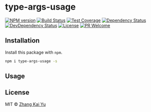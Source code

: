 type-args-usage
==============
[![NPM version][npm-image]][npm-url]
[![Build Status][travis-image]][travis-url]
[![Test Coverage][cov-image]][cov-url]
[![Dependency Status][daviddm-image]][daviddm-url]
[![DevDependency Status][daviddm-image-dev]][daviddm-url-dev]
[![License][license-image]][license-url]
[![PR Welcome][pr-image]][pr-url]



## Installation

Install this package with `npm`.

```bash
npm i type-args-usage -s
```

## Usage

## License

MIT © [Zhang Kai Yu][license-url]

[npm-image]: https://img.shields.io/npm/v/type-usage.svg?style=flat-square&color=ff69b4&logo=react
[npm-url]: https://npmjs.org/package/type-usage
[travis-image]: https://img.shields.io/travis/zhangkaiyulw/type-usage.svg?style=flat-square&color=blue&logo=travis
[travis-url]: https://travis-ci.org/zhangkaiyulw/type-usage
[cov-image]: https://img.shields.io/codecov/c/github/zhangkaiyulw/type-usage/master.svg?style=flat-square&logo=codecov
[cov-url]: https://codecov.io/gh/zhangkaiyulw/type-usage
[daviddm-image]: https://img.shields.io/david/zhangkaiyulw/type-usage.svg?style=flat-square
[daviddm-url]: https://david-dm.org/zhangkaiyulw/type-usage
[daviddm-image-dev]: https://img.shields.io/david/dev/zhangkaiyulw/type-usage.svg?style=flat-square
[daviddm-url-dev]: https://david-dm.org/zhangkaiyulw/type-usage?type=dev
[license-image]: https://img.shields.io/github/license/zhangkaiyulw/type-usage.svg?style=flat-square
[license-url]: https://github.com/zhangkaiyulw/type-usage/blob/master/LICENSE
[pr-image]: https://img.shields.io/badge/PRs-welcome-brightgreen.svg?style=flat-square
[pr-url]: https://github.com/zhangkaiyulw/type-usage/blob/master/CONTRIBUTING.md
